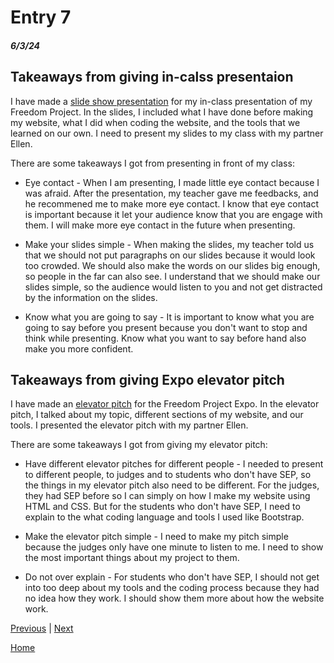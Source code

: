 # Entry 7
##### 6/3/24
## Takeaways from giving in-calss presentaion 
I have made a [slide show presentation](https://qiling9760.github.io/sep10-freedom-project/toysproject/toy-index.html) for my in-class presentation of my Freedom Project. In the slides, I included what I have done before making my website, what I did when coding the website, and the tools that we learned on our own. I need to present my slides to my class with my partner Ellen. 

There are some takeaways I got from presenting in front of my class: 
- Eye contact - When I am presenting, I made little eye contact because I was afraid. After the presentation, my teacher gave me feedbacks, and he recommened me to make more eye contact. I know that eye contact is important because it let your audience know that you are engage with them. I will make more eye contact in the future when presenting. 

- Make your slides simple - When making the slides, my teacher told us that we should not put paragraphs on our slides because it would look too crowded. We should also make the words on our slides big enough, so people in the far can also see. I understand that we should make our slides simple, so the audience would listen to you and not get distracted by the  information on the slides. 

- Know what you are going to say - It is important to know what you are going to say before you present because you don't want to stop and think while presenting. Know what you want to say before hand also make you more confident. 

## Takeaways from giving Expo elevator pitch 
I have made an [elevator pitch](https://docs.google.com/document/d/106vSeo3k-M99-Bf328oMbOkHTRylpga8nKW-EO1nUDo/edit#heading=h.68gwumrierlm) for the Freedom Project Expo. In the elevator pitch, I talked about my topic, different sections of my website, and our tools. I presented the elevator pitch with my partner Ellen. 

There are some takeaways I got from giving my elevator pitch: 

- Have different elevator pitches for different people - I needed to present to different people, to judges and to students who don't have SEP, so the things in my elevator pitch also need to be different. For the judges, they had SEP before so I can simply on how I make my website using HTML and CSS. But for the students who don't have SEP, I need to explain to the what coding language and tools I used like Bootstrap. 

- Make the elevator pitch simple - I need to make my pitch simple because the judges only have one minute to listen to me. I need to show the most important things about my project to them. 

- Do not over explain - For students who don't have SEP, I should not get into too deep about my tools and the coding process because they had no idea how they work. I should show them more about how the website work. 

[Previous](entry06.md) | [Next](entry08.md)

[Home](../README.md)